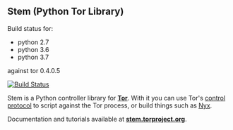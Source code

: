 ## Stem (Python Tor Library)

Build status for:
- python 2.7
- python 3.6
- python 3.7

against tor 0.4.0.5

[![Build Status](http://ci.pedroja.tech/buildStatus/icon?job=stem-test)](http://ci.pedroja.tech/job/stem-test/)

Stem is a Python controller library for **[Tor](https://www.torproject.org/)**. With it you can use Tor's [control protocol](https://gitweb.torproject.org/torspec.git/tree/control-spec.txt) to script against the Tor process, or build things such as [Nyx](https://nyx.torproject.org/).

Documentation and tutorials available at **[stem.torproject.org](https://stem.torproject.org/)**.

